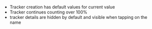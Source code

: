 - Tracker creation has default values for current value
- Tracker continues counting over 100%
- tracker details are hidden by default and visible when tapping on the name